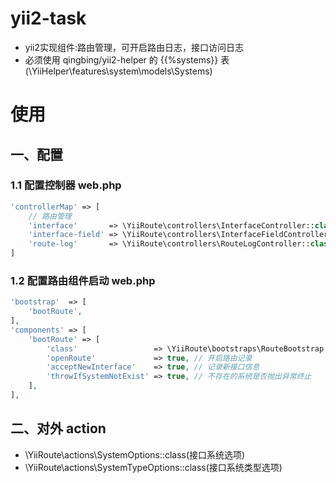 # yii2-task
- yii2实现组件:路由管理，可开启路由日志，接口访问日志
- 必须使用 qingbing/yii2-helper 的 {{%systems}} 表(\YiiHelper\features\system\models\Systems)

# 使用
## 一、配置

### 1.1 配置控制器 web.php
```php
'controllerMap' => [
    // 路由管理
    'interface'       => \YiiRoute\controllers\InterfaceController::class,
    'interface-field' => \YiiRoute\controllers\InterfaceFieldController::class,
    'route-log'       => \YiiRoute\controllers\RouteLogController::class,
]
```


### 1.2 配置路由组件启动 web.php
```php
'bootstrap'  => [
    'bootRoute',
],
'components' => [
    'bootRoute' => [
        'class'                 => \YiiRoute\bootstraps\RouteBootstrap::class,
        'openRoute'             => true, // 开启路由记录
        'acceptNewInterface'    => true, // 记录新接口信息
        'throwIfSystemNotExist' => true, // 不存在的系统是否抛出异常终止
    ],
],
```

## 二、对外 action
- \YiiRoute\actions\SystemOptions::class(接口系统选项)
- \YiiRoute\actions\SystemTypeOptions::class(接口系统类型选项)
